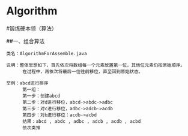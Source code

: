 # Algorithm

#锻炼硬本领（算法）

##一、组合算法

```
类名：AlgorithmForAssemble.java
```
```
说明：整体思想如下，首先依次将数组每一个元素放置第一位，其他位元素仍按原始顺序。
      在过程中，再依次将最后一位往前移位，直至回到原始状态。
```
```
举例：abcd进行排序
      第一组：
      第一步：创建abcd
      第二步：对d进行移位，abcd->abdc->adbc
      第三步：对c进行移位，adbc->adcb->acdb
      第四步：对b进行移位：acdb->acbd
      结果：abcd , abdc , adbc , adcb , acdb , acbd
      依次类推
```


